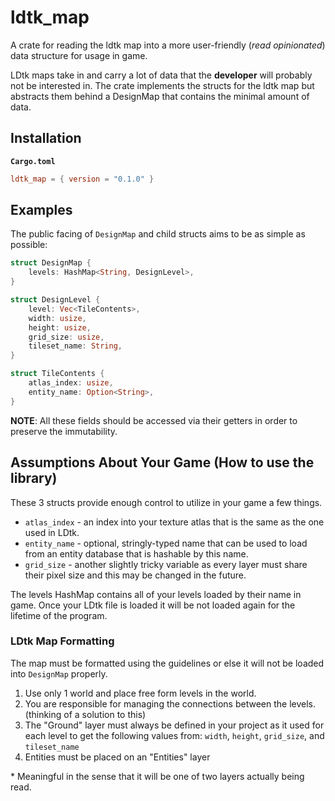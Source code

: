 # ldtk_map
A crate for reading the ldtk map into a more user-friendly (*read opinionated*) data structure for usage in game.

LDtk maps take in and carry a lot of data that the __developer__ will probably not be interested in.
The crate implements the structs for the ldtk map but abstracts them behind a DesignMap that contains the minimal amount of data.

## Installation
**`Cargo.toml`**

```toml
ldtk_map = { version = "0.1.0" }
```

## Examples
The public facing of `DesignMap` and child structs aims to be as simple as possible:
```rust
struct DesignMap {
    levels: HashMap<String, DesignLevel>,
}

struct DesignLevel {
    level: Vec<TileContents>,
    width: usize,
    height: usize,
    grid_size: usize,
    tileset_name: String,
}

struct TileContents {
    atlas_index: usize,
    entity_name: Option<String>,
}
```
**NOTE**: All these fields should be accessed via their getters in order to preserve the immutability.

## Assumptions About Your Game (How to use the library)
These 3 structs provide enough control to utilize in your game a few things. 
- `atlas_index` - an index into your texture atlas that is the same as the one used in LDtk.
- `entity_name` - optional, stringly-typed name that can be used to load from an entity database that is hashable by this name.
- `grid_size` - another slightly tricky variable as every layer must share their pixel size and this may be changed in the future.

The levels HashMap contains all of your levels loaded by their name in game. 
Once your LDtk file is loaded it will be not loaded again for the lifetime of the program.

### LDtk Map Formatting
The map must be formatted using the guidelines or else it will not be loaded into `DesignMap` properly.
1. Use only 1 world and place free form levels in the world.
2. You are responsible for managing the connections between the levels. (thinking of a solution to this)
3. The "Ground" layer must always be defined in your project as it used for each level to get the following values from: `width`, `height`, `grid_size`, and `tileset_name`
4. Entities must be placed on an "Entities" layer

\* Meaningful in the sense that it will be one of two layers actually being read.







